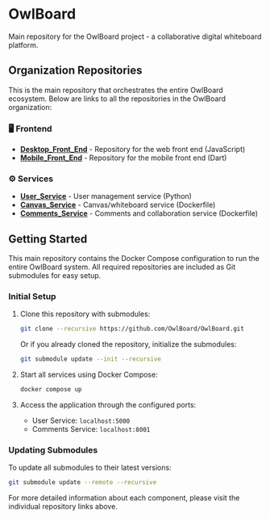 # OwlBoard
Main repository for the OwlBoard project - a collaborative digital whiteboard platform.

## Organization Repositories

This is the main repository that orchestrates the entire OwlBoard ecosystem. Below are links to all the repositories in the OwlBoard organization:

### 🖥️ Frontend
- **[Desktop_Front_End](https://github.com/OwlBoard/Desktop_Front_End)** - Repository for the web front end (JavaScript)
- **[Mobile_Front_End](https://github.com/OwlBoard/Mobile_Front_End)** - Repository for the mobile front end (Dart)

### ⚙️ Services
- **[User_Service](https://github.com/OwlBoard/User_Service)** - User management service (Python)
- **[Canvas_Service](https://github.com/OwlBoard/Canvas_Service)** - Canvas/whiteboard service (Dockerfile)
- **[Comments_Service](https://github.com/OwlBoard/Comments_Service)** - Comments and collaboration service (Dockerfile)

## Getting Started

This main repository contains the Docker Compose configuration to run the entire OwlBoard system. All required repositories are included as Git submodules for easy setup.

### Initial Setup

1. Clone this repository with submodules:
   ```bash
   git clone --recursive https://github.com/OwlBoard/OwlBoard.git
   ```

   Or if you already cloned the repository, initialize the submodules:
   ```bash
   git submodule update --init --recursive
   ```

2. Start all services using Docker Compose:
   ```bash
   docker compose up
   ```

3. Access the application through the configured ports:
   - User Service: `localhost:5000`
   - Comments Service: `localhost:8001`

### Updating Submodules

To update all submodules to their latest versions:
```bash
git submodule update --remote --recursive
```

For more detailed information about each component, please visit the individual repository links above.
